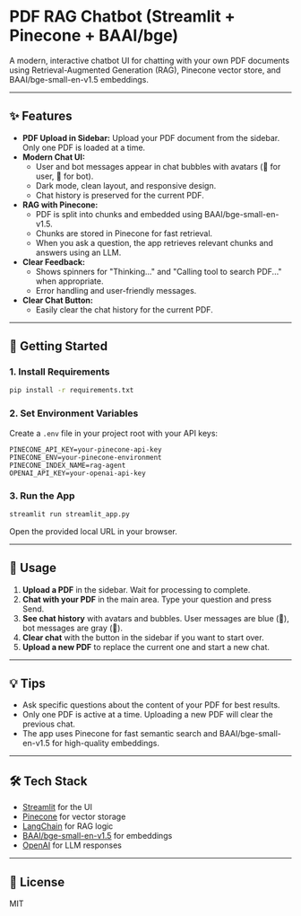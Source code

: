 # PDF RAG Chatbot (Streamlit + Pinecone + BAAI/bge)

A modern, interactive chatbot UI for chatting with your own PDF documents using Retrieval-Augmented Generation (RAG), Pinecone vector store, and BAAI/bge-small-en-v1.5 embeddings.

---

## ✨ Features

- **PDF Upload in Sidebar:** Upload your PDF document from the sidebar. Only one PDF is loaded at a time.
- **Modern Chat UI:**
  - User and bot messages appear in chat bubbles with avatars (👤 for user, 🤖 for bot).
  - Dark mode, clean layout, and responsive design.
  - Chat history is preserved for the current PDF.
- **RAG with Pinecone:**
  - PDF is split into chunks and embedded using BAAI/bge-small-en-v1.5.
  - Chunks are stored in Pinecone for fast retrieval.
  - When you ask a question, the app retrieves relevant chunks and answers using an LLM.
- **Clear Feedback:**
  - Shows spinners for "Thinking..." and "Calling tool to search PDF..." when appropriate.
  - Error handling and user-friendly messages.
- **Clear Chat Button:**
  - Easily clear the chat history for the current PDF.

---

## 🚀 Getting Started

### 1. **Install Requirements**

```bash
pip install -r requirements.txt
```

### 2. **Set Environment Variables**

Create a `.env` file in your project root with your API keys:

```
PINECONE_API_KEY=your-pinecone-api-key
PINECONE_ENV=your-pinecone-environment
PINECONE_INDEX_NAME=rag-agent
OPENAI_API_KEY=your-openai-api-key  
```

### 3. **Run the App**

```bash
streamlit run streamlit_app.py
```

Open the provided local URL in your browser.

---

## 📝 Usage

1. **Upload a PDF** in the sidebar. Wait for processing to complete.
2. **Chat with your PDF** in the main area. Type your question and press Send.
3. **See chat history** with avatars and bubbles. User messages are blue (👤), bot messages are gray (🤖).
4. **Clear chat** with the button in the sidebar if you want to start over.
5. **Upload a new PDF** to replace the current one and start a new chat.

---

## 💡 Tips
- Ask specific questions about the content of your PDF for best results.
- Only one PDF is active at a time. Uploading a new PDF will clear the previous chat.
- The app uses Pinecone for fast semantic search and BAAI/bge-small-en-v1.5 for high-quality embeddings.

---

## 🛠️ Tech Stack
- [Streamlit](https://streamlit.io/) for the UI
- [Pinecone](https://www.pinecone.io/) for vector storage
- [LangChain](https://python.langchain.com/) for RAG logic
- [BAAI/bge-small-en-v1.5](https://huggingface.co/BAAI/bge-small-en-v1.5) for embeddings
- [OpenAI](https://openai.com/) for LLM responses

---

## 📄 License
MIT 